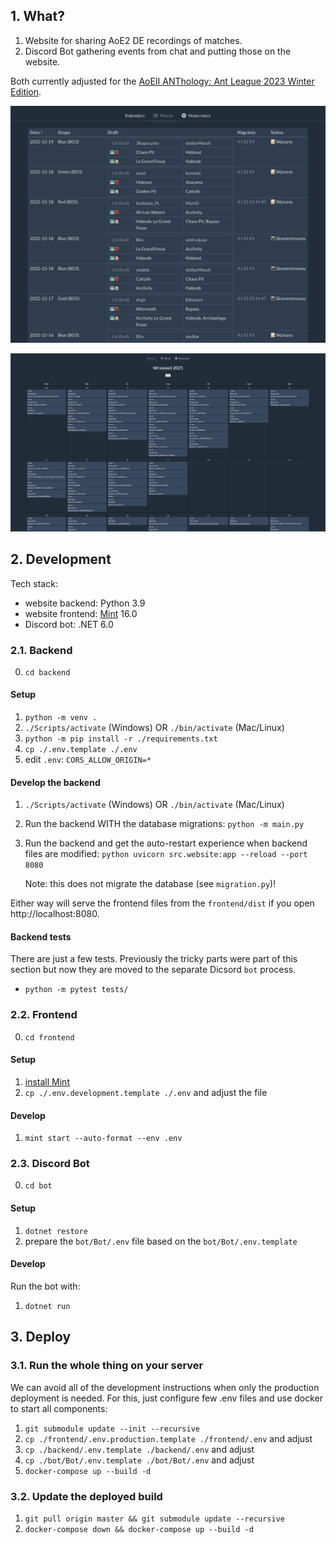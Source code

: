 ## 1. What?

1. Website for sharing AoE2 DE recordings of matches.
2. Discord Bot gathering events from chat and putting those on the website.

Both currently adjusted for the [AoEII ANThology: Ant League 2023 Winter Edition](https://play.toornament.com/pl/tournaments/6434801951906512896/).

![Matches](/docs/matches.png "Matches uploaded by the players")

![Calendar](/docs/calendar.png "Calendar of the league based on Discord messages")


## 2. Development

Tech stack:
* website backend: Python 3.9
* website frontend: [Mint](https://mint-lang.com) 16.0
* Discord bot: .NET 6.0

### 2.1. Backend

0. `cd backend`

#### Setup

1. `python -m venv .`
2. `./Scripts/activate` (Windows) OR `./bin/activate` (Mac/Linux)
3. `python -m pip install -r ./requirements.txt`
4. `cp ./.env.template ./.env`
5. edit `.env`: `CORS_ALLOW_ORIGIN=*`

#### Develop the backend

1. `./Scripts/activate` (Windows) OR `./bin/activate` (Mac/Linux)

2. Run the backend WITH the database migrations:
`python -m main.py`

3. Run the backend and get the auto-restart experience when backend files are modified:
    `python uvicorn src.website:app --reload --port 8080`

    Note: this does not migrate the database (see `migration.py`)!

Either way will serve the frontend files from the `frontend/dist` if you open http://localhost:8080.

#### Backend tests

There are just a few tests. Previously the tricky parts were part of this section but now they are moved to the separate Dicsord `bot` process.
- `python -m pytest tests/`


### 2.2. Frontend

0. `cd frontend`

#### Setup

1. [install Mint](https://www.mint-lang.com/install)
2. `cp ./.env.development.template ./.env` and adjust the file

#### Develop

1. `mint start --auto-format --env .env`


### 2.3. Discord Bot

0. `cd bot`

#### Setup

1. `dotnet restore`
2. prepare the `bot/Bot/.env` file based on the `bot/Bot/.env.template`


#### Develop

Run the bot with:
1. `dotnet run`


## 3. Deploy

### 3.1. Run the whole thing on your server

We can avoid all of the development instructions when only the production deployment is needed. For this, just configure few .env files and use docker to start all components:

1. `git submodule update --init --recursive`
2. `cp ./frontend/.env.production.template ./frontend/.env` and adjust
3. `cp ./backend/.env.template ./backend/.env` and adjust
4. `cp ./bot/Bot/.env.template ./bot/Bot/.env` and adjust
5. `docker-compose up --build -d`

### 3.2. Update the deployed build

1. `git pull origin master && git submodule update --recursive`
2. `docker-compose down && docker-compose up --build -d`
